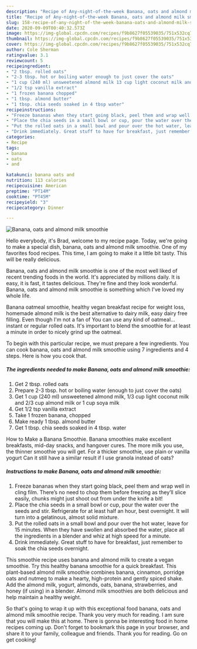 ```yaml
---
description: "Recipe of Any-night-of-the-week Banana, oats and almond milk smoothie"
title: "Recipe of Any-night-of-the-week Banana, oats and almond milk smoothie"
slug: 158-recipe-of-any-night-of-the-week-banana-oats-and-almond-milk-smoothie
date: 2020-09-09T00:40:32.573Z
image: https://img-global.cpcdn.com/recipes/f9b8627f05539035/751x532cq70/banana-oats-and-almond-milk-smoothie-recipe-main-photo.jpg
thumbnail: https://img-global.cpcdn.com/recipes/f9b8627f05539035/751x532cq70/banana-oats-and-almond-milk-smoothie-recipe-main-photo.jpg
cover: https://img-global.cpcdn.com/recipes/f9b8627f05539035/751x532cq70/banana-oats-and-almond-milk-smoothie-recipe-main-photo.jpg
author: Cole Sherman
ratingvalue: 3.1
reviewcount: 5
recipeingredient:
- "2 tbsp. rolled oats"
- "2-3 tbsp. hot or boiling water enough to just cover the oats"
- "1 cup (240 ml) unsweetened almond milk 13 cup light coconut milk and 23 cup almond milk or 1 cup soya milk"
- "1/2 tsp vanilla extract"
- "1 frozen banana chopped"
- "1 tbsp. almond butter"
- "1 tbsp. chia seeds soaked in 4 tbsp water"
recipeinstructions:
- "Freeze bananas when they start going black, peel them and wrap well in cling film. There’s no need to chop them before freezing as they’ll slice easily, chunks might just shoot out from under the knife a bit!"
- "Place the chia seeds in a small bowl or cup, pour the water over the seeds and stir. Refrigerate for at least half an hour, best overnight. It will turn into a gelatinous, almost solid mixture."
- "Put the rolled oats in a small bowl and pour over the hot water, leave for 15 minutes. When they have swollen and absorbed the water, place all the ingredients in a blender and whiz at high speed for a minute."
- "Drink immediately. Great stuff to have for breakfast, just remember to soak the chia seeds overnight."
categories:
- Recipe
tags:
- banana
- oats
- and

katakunci: banana oats and 
nutrition: 113 calories
recipecuisine: American
preptime: "PT14M"
cooktime: "PT45M"
recipeyield: "3"
recipecategory: Dinner

---
```



![Banana, oats and almond milk smoothie](https://img-global.cpcdn.com/recipes/f9b8627f05539035/751x532cq70/banana-oats-and-almond-milk-smoothie-recipe-main-photo.jpg)

Hello everybody, it's Brad, welcome to my recipe page. Today, we're going to make a special dish, banana, oats and almond milk smoothie. One of my favorites food recipes. This time, I am going to make it a little bit tasty. This will be really delicious.

Banana, oats and almond milk smoothie is one of the most well liked of recent trending foods in the world. It's appreciated by millions daily. It is easy, it is fast, it tastes delicious. They're fine and they look wonderful. Banana, oats and almond milk smoothie is something which I've loved my whole life.

Banana oatmeal smoothie, healthy vegan breakfast recipe for weight loss, homemade almond milk is the best alternative to dairy milk, easy dairy free filling. Even though I&#39;m not a fan of You can use any kind of oatmeal…instant or regular rolled oats. It&#39;s important to blend the smoothie for at least a minute in order to nicely grind up the oatmeal.


To begin with this particular recipe, we must prepare a few ingredients. You can cook banana, oats and almond milk smoothie using 7 ingredients and 4 steps. Here is how you cook that.

##### The ingredients needed to make Banana, oats and almond milk smoothie:

1. Get 2 tbsp. rolled oats
1. Prepare 2-3 tbsp. hot or boiling water (enough to just cover the oats)
1. Get 1 cup (240 ml) unsweetened almond milk, 1/3 cup light coconut milk and 2/3 cup almond milk or 1 cup soya milk
1. Get 1/2 tsp vanilla extract
1. Take 1 frozen banana, chopped
1. Make ready 1 tbsp. almond butter
1. Get 1 tbsp. chia seeds soaked in 4 tbsp. water


How to Make a Banana Smoothie. Banana smoothies make excellent breakfasts, mid-day snacks, and hangover cures. The more milk you use, the thinner smoothie you will get. For a thicker smoothie, use plain or vanilla yogurt Can it still have a similar result if I use granola instead of oats? 

##### Instructions to make Banana, oats and almond milk smoothie:

1. Freeze bananas when they start going black, peel them and wrap well in cling film. There’s no need to chop them before freezing as they’ll slice easily, chunks might just shoot out from under the knife a bit!
1. Place the chia seeds in a small bowl or cup, pour the water over the seeds and stir. Refrigerate for at least half an hour, best overnight. It will turn into a gelatinous, almost solid mixture.
1. Put the rolled oats in a small bowl and pour over the hot water, leave for 15 minutes. When they have swollen and absorbed the water, place all the ingredients in a blender and whiz at high speed for a minute.
1. Drink immediately. Great stuff to have for breakfast, just remember to soak the chia seeds overnight.


This smoothie recipe uses banana and almond milk to create a vegan smoothie. Try this healthy banana smoothie for a quick breakfast. This plant-based almond milk smoothie combines banana, cinnamon, porridge oats and nutmeg to make a hearty, high-protein and gently spiced shake. Add the almond milk, yogurt, almonds, oats, banana, strawberries, and honey (if using) in a blender. Almond milk smoothies are both delicious and help maintain a healthy weight. 

So that's going to wrap it up with this exceptional food banana, oats and almond milk smoothie recipe. Thank you very much for reading. I am sure that you will make this at home. There is gonna be interesting food in home recipes coming up. Don't forget to bookmark this page in your browser, and share it to your family, colleague and friends. Thank you for reading. Go on get cooking!
